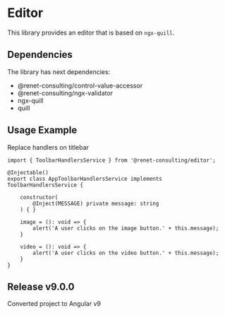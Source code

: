 # Editor

This library provides an editor that is based on ``ngx-quill``.

## Dependencies
The library has next dependencies:
- @renet-consulting/control-value-accessor
- @renet-consulting/ngx-validator
- ngx-quill
- quill

## Usage Example
Replace handlers on titlebar
```
import { ToolbarHandlersService } from '@renet-consulting/editor';

@Injectable()
export class AppToolbarHandlersService implements ToolbarHandlersService {

    constructor(
        @Inject(MESSAGE) private message: string
    ) { }

    image = (): void => {
        alert('A user clicks on the image button.' + this.message);
    }

    video = (): void => {
        alert('A user clicks on the video button.' + this.message);
    }
}
```
## Release v9.0.0
Converted project to Angular v9
